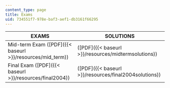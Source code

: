 ```yaml
---
content_type: page
title: Exams
uid: 734551f7-978e-baf3-aef1-db3161f66295
---
```


| EXAMS | SOLUTIONS |
| --- | --- |
| Mid-term Exam ([PDF]({{< baseurl >}}/resources/mid_term)) | ([PDF]({{< baseurl >}}/resources/midtermsolutions)) |
| Final Exam ([PDF]({{< baseurl >}}/resources/final2004)) | ([PDF]({{< baseurl >}}/resources/final2004solutions))